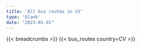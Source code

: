 ```yaml
---
title: 'All bus routes in CV'
type: 'blank'
date: "2023-01-01"
---
```


{{< breadcrumbs >}}
{{< bus_routes country=CV >}}
